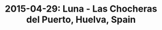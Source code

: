 ---
layout: show
title: '2015-04-29: Luna - Las Chocheras del Puerto, Huelva, Spain'
name: 2015-04-29-luna-las-chocheras-del-puerto-huelva-spain
artist: 'Luna'
show-venue: 'Las Chocheras del Puerto, Huelva, Spain'
show-setlist: 
show-date: 2015-04-29
category: 2015
show-radio: 
show-lastfm: 
show-cancelled: 
performers: [
  "Dean Wareham - guitar/vocals",
  "Sean Eden - guitar/vocals",
  "Lee Wall - drums",
  "Britta Phillips - bass/vocals"
  ]
facebook-event-url: 
show-poster-url: 
show-ticket-url: 'http://huelvatickets.com/luna/'
show-venue-website: 
show-additional: 
---
